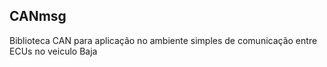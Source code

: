 ## CANmsg

Biblioteca CAN para aplicação no ambiente simples de comunicação entre ECUs no veiculo Baja
